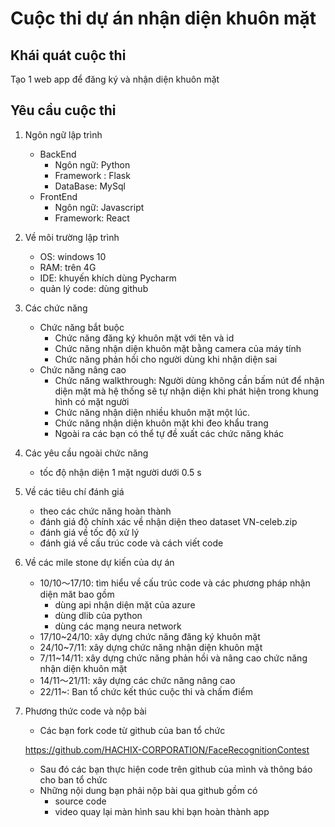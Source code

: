 # Cuộc thi dự án nhận diện khuôn mặt

## Khái quát cuộc thi
Tạo 1 web app để đăng ký và nhận diện khuôn mặt
    
## Yêu cầu cuộc thi
1. Ngôn ngữ lập trình
    - BackEnd
        - Ngôn ngữ: Python
        - Framework : Flask
        - DataBase: MySql
    - FrontEnd
        - Ngôn ngữ: Javascript
        - Framework: React

2. Về môi trường lập trình
    - OS: windows 10 
    - RAM: trên 4G
    - IDE: khuyến khích dùng Pycharm
    - quản lý code: dùng github
        
3. Các chức năng
    - Chức năng bắt buộc
        - Chức năng đăng ký khuôn mặt với tên và id
        - Chức năng nhận diện khuôn mặt bằng camera của máy tính
        - Chức năng phản hồi cho người dùng khi nhận diện sai
    - Chức năng nâng cao
        - Chức năng walkthrough: Người dùng không cần bấm nút để
        nhận diện mặt mà hệ thống sẽ tự nhận diện khi phát hiện trong khung hình có mặt người
        - Chức năng nhận diện nhiều khuôn mặt một lúc.
        - Chức năng nhận diện khuôn mặt khi đeo khẩu trang
        - Ngoài ra các bạn có thể tự đề xuất các chức năng khác

4. Các yêu cầu ngoài chức năng
    - tốc độ nhận diện 1 mặt người dưới 0.5 s

5. Về các tiêu chí đánh giá
    - theo các chức năng hoàn thành
    - đánh giá độ chính xác về nhận diện theo dataset VN-celeb.zip
    - đánh giá về tốc độ xử lý
    - đánh giá về cấu trúc code và cách viết code
    
6. Về các mile stone dự kiến của dự án
    - 10/10～17/10: tìm hiểu về cấu trúc code và các phương pháp nhận diện măt
    bao gồm
        - dùng api nhận diện mặt của azure
        - dùng dlib của python
        - dùng các mạng neura network
    - 17/10~24/10: xây dựng chức năng đăng ký khuôn mặt
    - 24/10~7/11: xây dựng chức năng nhận diện khuôn mặt
    - 7/11~14/11: xây dựng chức năng phản hồi và nâng cao chức năng nhận diện khuôn mặt
    - 14/11～21/11: xây dựng các chức năng nâng cao                  
    - 22/11~: Ban tổ chức kết thúc cuộc thi và chấm điểm
    
7. Phương thức code và nộp bài
    - Các bạn fork code từ github của ban tổ chức
    
    https://github.com/HACHIX-CORPORATION/FaceRecognitionContest
    - Sau đó các bạn thực hiện code trên github của mình và thông báo cho ban tổ chức
    - Những nội dung bạn phải nộp bài qua github gồm có
        - source code
        - video quay lại màn hình sau khi bạn hoàn thành app
        

   
    